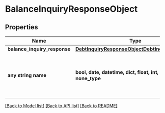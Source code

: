 # BalanceInquiryResponseObject


## Properties
Name | Type | Description | Notes
------------ | ------------- | ------------- | -------------
**balance_inquiry_response** | [**DebtInquiryResponseObjectDebtInquiryResponse**](DebtInquiryResponseObjectDebtInquiryResponse.md) |  | [optional] 
**any string name** | **bool, date, datetime, dict, float, int, list, str, none_type** | any string name can be used but the value must be the correct type | [optional]

[[Back to Model list]](../README.md#documentation-for-models) [[Back to API list]](../README.md#documentation-for-api-endpoints) [[Back to README]](../README.md)


